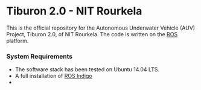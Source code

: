 # Tiburon 2.0 - NIT Rourkela
This is the official repository for the Autonomous Underwater Vehicle (AUV) Project, Tiburon 2.0, of NIT Rourkela. The code is written on the [ROS](http://ros.org) platform.

### System Requirements
- The software stack has been tested on Ubuntu 14.04 LTS.
- A full installation of [ROS Indigo](http://wiki.ros.org/indigo)
- 

